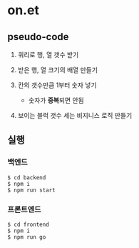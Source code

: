 # on.et

## pseudo-code

1. 쿼리로 행, 열 갯수 받기

2. 받은 행, 열 크기의 배열 만들기

3. 칸의 갯수만큼 1부터 숫자 넣기

   - 숫자가 **중복**되면 안됨

4. 보이는 블럭 갯수 세는 비지니스 로직 만들기

## 실행

### 백엔드

```
$ cd backend
$ npm i
$ npm run start
```

### 프론트엔드

```
$ cd frontend
$ npm i
$ npm run go
```
